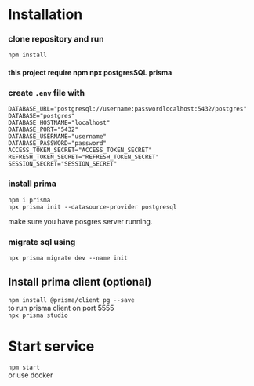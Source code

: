 # Installation
### clone repository and run
```npm install```

#### this project require npm npx postgresSQL prisma

### create ```.env``` file with
```
DATABASE_URL="postgresql://username:passwordlocalhost:5432/postgres"
DATABASE="postgres"
DATABASE_HOSTNAME="localhost"
DATABASE_PORT="5432"
DATABASE_USERNAME="username"
DATABASE_PASSWORD="password"
ACCESS_TOKEN_SECRET="ACCESS_TOKEN_SECRET"
REFRESH_TOKEN_SECRET="REFRESH_TOKEN_SECRET"
SESSION_SECRET="SESSION_SECRET"
```
### install prima
```npm i prisma```\
```npx prisma init --datasource-provider postgresql```

make sure you have posgres server running.
### migrate sql using
```npx prisma migrate dev --name init```

## Install prima client (optional)
```npm install @prisma/client pg --save```\
to run prisma client on port 5555\
```npx prisma studio```

# Start service
```npm start```\
or use docker